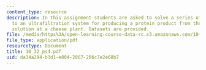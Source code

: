 ```yaml
---
content_type: resource
description: In this assignment students are asked to solve a series of problems related
  to an ultrafiltration system for producing a protein product from the waste whey
  solution at a cheese plant. Datasets are provided.
file: /media/https%3A/open-learning-course-data-rc.s3.amazonaws.com/10-32-separation-processes-spring-2005/da34a294b3d1e8042867206c7e2e68b7_10_32_ps4.pdf
file_type: application/pdf
resourcetype: Document
title: 10_32_ps4.pdf
uid: da34a294-b3d1-e804-2867-206c7e2e68b7
---
```


